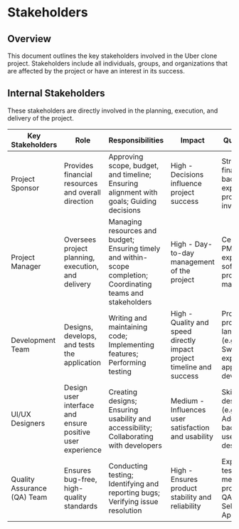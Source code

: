 # Stakeholders

## Overview
This document outlines the key stakeholders involved in the Uber clone project. Stakeholders include all individuals, groups, and organizations that are affected by the project or have an interest in its success.

## Internal Stakeholders
These stakeholders are directly involved in the planning, execution, and delivery of the project.

| Key Stakeholders                | Role                                                                  | Responsibilities                                                                                                | Impact                                                                       | Qualifications                                                     |
|---------------------------------|-----------------------------------------------------------------------|-----------------------------------------------------------------------------------------------------------------|------------------------------------------------------------------------------|--------------------------------------------------------------------|
| Project Sponsor                 | Provides financial resources and overall direction                    | Approving scope, budget, and timeline; Ensuring alignment with goals; Guiding decisions                         | High - Decisions influence project success                                   | Strong financial background; experience in project investments     |
| Project Manager                 | Oversees project planning, execution, and delivery                    | Managing resources and budget; Ensuring timely and within-scope completion; Coordinating teams and stakeholders | High - Day-to-day management of the project                                  | Certified in PMP or similar; experience in software project management |
| Development Team                | Designs, develops, and tests the application                          | Writing and maintaining code; Implementing features; Performing testing                                         | High - Quality and speed directly impact project timeline and success        | Proficient in programming languages (e.g., Java, Swift); experience in app development |
| UI/UX Designers                 | Design user interface and ensure positive user experience             | Creating designs; Ensuring usability and accessibility; Collaborating with developers                           | Medium - Influences user satisfaction and usability                          | Skilled in design tools (e.g., Figma, Adobe XD); background in user-centered design |
| Quality Assurance (QA) Team     | Ensures bug-free, high-quality standards                              | Conducting testing; Identifying and reporting bugs; Verifying issue resolution                                  | High - Ensures product stability and reliability                             | Experienced in testing methodologies; proficient in QA tools like Selenium or Appium |

